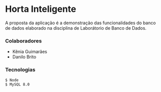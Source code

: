 # Horta Inteligente

 A proposta da aplicação é a demonstração das funcionalidades do banco de dados elaborado na disciplina de Laborátorio de Banco de Dados.
 
### Colaboradores
 - Kênia Guimarães 
 - Danilo Brito
 
### Tecnologias 
    $ Node
    $ MySQL 8.0

